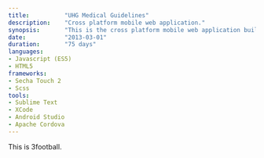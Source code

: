 ```yaml
---
title: 			"UHG Medical Guidelines"
description:	"Cross platform mobile web application."
synopsis:		"This is the cross platform mobile web application built for Anroid and iOS using Sencha Touch 2."
date:			"2013-03-01"
duration:		"75 days"
languages: 		
- Javascript (ES5)
- HTML5
frameworks:
- Secha Touch 2
- Scss
tools:
- Sublime Text
- XCode
- Android Studio
- Apache Cordova
---
```


This is 3football.
